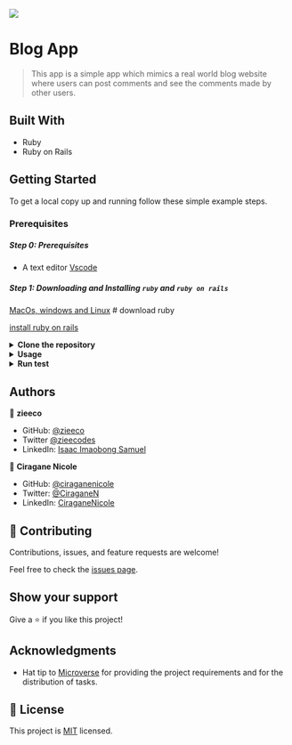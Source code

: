 ![](https://img.shields.io/badge/Microverse-blueviolet)

# Blog App

> This app is a simple app which mimics a real world blog website where users can post comments and see the comments made by other users.

## Built With

- Ruby
- Ruby on Rails

## Getting Started

To get a local copy up and running follow these simple example steps.

### Prerequisites

##### Step 0: Prerequisites
- A text editor [Vscode](https://code.visualstudio.com/download)

##### Step 1: Downloading and Installing `ruby` and `ruby on rails`

[MacOs, windows and Linux](https://www.ruby-lang.org/en/downloads/) # download ruby

[install ruby on rails](https://guides.rubyonrails.org/getting_started.html#creating-a-new-rails-project-installing-rails)

<details>
<summary><b>Clone the repository</b></summary>

- Clone this repository or download the Zip folder:

~~~ bash
https://github.com/zieeco/rails-blog-app.git

~~~

1. Navigate to the location of the folder in your machine:

~~~

you@your-Pc-name:~$ cd <folder>
~~~

</details>

<details>
<summary><b>Usage</b></summary>

**Get the Gem files and node_modules**

~~~ bash
bundle install
npm install
~~~

</details>


<details>
<summary><b>Run test</b></summary>

**Run all test**

~~~ bash
rspec # run all test
rspec spec/models/user_spec.rb # test for the User model
rspec spec/models/post_spec.rb # test for the Post model
rspec spec/models/comment_spec.rb # test for the Comment model
rspec spec/models/like_spec.rb # test for the Like model
~~~

</details>


## Authors

👤 **zieeco**

- GitHub: [@zieeco](https://github.com/zieeco)
- Twitter [@zieecodes](https://twitter.com/zieecodes)
- LinkedIn: [Isaac Imaobong Samuel](https://www.linkedin.com/in/isaac-imaobong-samuel)

👤 **Ciragane Nicole**
- GitHub: [@ciraganenicole](https://github.com/ciraganenicole)
- Twitter: [@CiraganeN](https://twitter.com/CiraganeN)
- LinkedIn: [CiraganeNicole](https://www.linkedin.com/in/nicole-ciragane-19a3071bb/)


## 🤝 Contributing

Contributions, issues, and feature requests are welcome!

Feel free to check the [issues page](https://github.com/zieeco/rails-blog-app/issues).

## Show your support

Give a ⭐️ if you like this project!

## Acknowledgments

- Hat tip to [Microverse](https://bit.ly/MicroverseTN) for providing the project requirements and for the distribution of tasks.

## 📝 License

This project is [MIT](./MIT.md) licensed.
